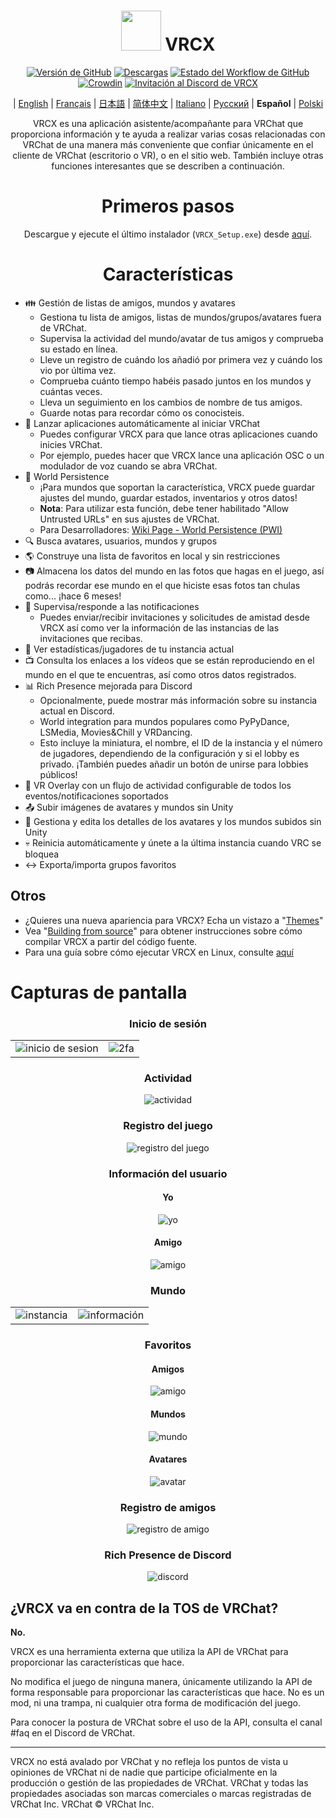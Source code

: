 <div align="center">

# <img src="https://raw.githubusercontent.com/vrcx-team/VRCX/master/VRCX.ico" width="64" height="64"> </img> VRCX

[![Versión de GitHub](https://img.shields.io/github/release/vrcx-team/VRCX.svg)](https://github.com/MIAOU2922/VRCX/releases/latest) [![Descargas](https://img.shields.io/github/downloads/vrcx-team/VRCX/total?color=6451f1)](https://github.com/MIAOU2922/VRCX/releases/latest) [![Estado del Workflow de GitHub](https://github.com/MIAOU2922/VRCX/actions/workflows/github_actions.yml/badge.svg)](https://github.com/MIAOU2922/VRCX/actions/workflows/github_actions.yml) [![Crowdin](https://badges.crowdin.net/vrcx/localized.svg)](https://crowdin.com/project/vrcx) [![Invitación al Discord de VRCX](https://img.shields.io/discord/854071236363550763?color=%237289DA&logo=discord&logoColor=white&label=discord)](https://vrcx.app/discord)

| [English](./README.md) | [Français](./README.fr.md) | [日本語](./README.jp.md) | [简体中文](./README.zh_CN.md) | [Italiano](./README.it.md) | [Русский](./README.ru_RU.md) | **Español** | [Polski](./README.pl.md)

VRCX es una aplicación asistente/acompañante para VRChat que proporciona información y te ayuda a realizar varias cosas relacionadas con VRChat de una manera más conveniente que confiar únicamente en el cliente de VRChat (escritorio o VR), o en el sitio web. También incluye otras funciones interesantes que se describen a continuación.

# Primeros pasos

<div align="center">

Descargue y ejecute el último instalador (`VRCX_Setup.exe`) desde [aquí](https://github.com/MIAOU2922/VRCX/releases/latest).

# Características

<div align="left">

- :family: Gestión de listas de amigos, mundos y avatares
  - Gestiona tu lista de amigos, listas de mundos/grupos/avatares fuera de VRChat.
  - Supervisa la actividad del mundo/avatar de tus amigos y comprueba su estado en línea.
  - Lleve un registro de cuándo los añadió por primera vez y cuándo los vio por última vez.
  - Comprueba cuánto tiempo habéis pasado juntos en los mundos y cuántas veces.
  - Lleva un seguimiento en los cambios de nombre de tus amigos.
  - Guarde notas para recordar cómo os conocisteis.
- :electric_plug: Lanzar aplicaciones automáticamente al iniciar VRChat
  - Puedes configurar VRCX para que lance otras aplicaciones cuando inicies VRChat.
  - Por ejemplo, puedes hacer que VRCX lance una aplicación OSC o un modulador de voz cuando se abra VRChat.
- :floppy_disk: World Persistence
  - ¡Para mundos que soportan la característica, VRCX puede guardar ajustes del mundo, guardar estados, inventarios y otros datos!
  - **Nota**: Para utilizar esta función, debe tener habilitado "Allow Untrusted URLs" en sus ajustes de VRChat.
  - Para Desarrolladores: [Wiki Page - World Persistence (PWI)](<https://github.com/MIAOU2922/VRCX/wiki/World-Persistence-(PWI)>)
- :mag: Busca avatares, usuarios, mundos y grupos
- :earth_americas: Construye una lista de favoritos en local y sin restricciones
- :camera: Almacena los datos del mundo en las fotos que hagas en el juego, así podrás recordar ese mundo en el que hiciste esas fotos tan chulas como... ¡hace 6 meses!
- :bell: Supervisa/responde a las notificaciones
  - Puedes enviar/recibir invitaciones y solicitudes de amistad desde VRCX así como ver la información de las instancias de las invitaciones que recibas.
- :scroll: Ver estadísticas/jugadores de tu instancia actual
- :tv: Consulta los enlaces a los vídeos que se están reproduciendo en el mundo en el que te encuentras, así como otros datos registrados.
- :bar_chart: Rich Presence mejorada para Discord
  - Opcionalmente, puede mostrar más información sobre su instancia actual en Discord.
  - World integration para mundos populares como PyPyDance, LSMedia, Movies&Chill y VRDancing.
  - Esto incluye la miniatura, el nombre, el ID de la instancia y el número de jugadores, dependiendo de la configuración y si el lobby es privado. ¡También puedes añadir un botón de unirse para lobbies públicos!
- :crystal_ball: VR Overlay con un flujo de actividad configurable de todos los eventos/notificaciones soportados
- :outbox_tray: Subir imágenes de avatares y mundos sin Unity
- :page_facing_up: Gestiona y edita los detalles de los avatares y los mundos subidos sin Unity
- :skull: Reinicia automáticamente y únete a la última instancia cuando VRC se bloquea
- :left_right_arrow: Exporta/importa grupos favoritos

## Otros

- ¿Quieres una nueva apariencia para VRCX? Echa un vistazo a "[Themes](https://github.com/MIAOU2922/VRCX/wiki/Themes)"
- Vea "[Building from source](https://github.com/MIAOU2922/VRCX/wiki/Building-from-source)" para obtener instrucciones sobre cómo compilar VRCX a partir del código fuente.
- Para una guía sobre cómo ejecutar VRCX en Linux, consulte [aquí](https://github.com/MIAOU2922/VRCX/wiki/Running-VRCX-on-Linux)

# Capturas de pantalla

<div align="center">

<h3>Inicio de sesión</h3>

<table>
  <tr>
    <td align="center"><img src="https://github-production-user-asset-6210df.s3.amazonaws.com/82102170/251994190-5e6a961e-b2fe-4d3b-bf66-455d8626b8bf.png" alt="inicio de sesion"></td>
    <td align="center"><img src="https://github-production-user-asset-6210df.s3.amazonaws.com/82102170/251994414-a21faf59-6199-45de-94e7-a093a6b8c0ac.png" alt="2fa"></td>
  </tr>
</table>

<h3>Actividad</h3>

<img src="https://github-production-user-asset-6210df.s3.amazonaws.com/82102170/251987020-9839a2c9-47db-4271-b1bf-8e07669a7056.png" alt="actividad">

<h3>Registro del juego</h3>

<img src="https://github-production-user-asset-6210df.s3.amazonaws.com/82102170/251987498-b82266ed-131d-42ad-be2f-b167f24acf9f.png" alt="registro del juego">

<h3>Información del usuario</h3>

<h4>Yo</h4>

<img src="https://github-production-user-asset-6210df.s3.amazonaws.com/82102170/251990237-0c863d27-141c-4447-82de-4279ab8973ea.png" alt="yo">

<h4>Amigo</h4>

<img src="https://github-production-user-asset-6210df.s3.amazonaws.com/82102170/251989666-8f918786-e632-451d-be29-f92d2c681b80.png" alt="amigo">

<h3>Mundo</h3>

<table>
  <tr>
    <td align="center"><img src="https://github-production-user-asset-6210df.s3.amazonaws.com/82102170/251991003-37a986bb-470c-442b-8ada-31918f7b2017.png" alt="instancia"></td>
    <td align="center"><img src="https://github-production-user-asset-6210df.s3.amazonaws.com/82102170/251991217-0d40846f-ac08-48c0-8e4d-18c35fe0999b.png" alt="información"></td>
  </tr>
</table>

<h3>Favoritos</h3>

<h4>Amigos</h4>

<img src="https://github-production-user-asset-6210df.s3.amazonaws.com/82102170/251992424-ba406d0f-787e-4e2d-89bd-4caa0a05d31f.png" alt="amigo">

<h4>Mundos</h4>

<img src="https://github-production-user-asset-6210df.s3.amazonaws.com/82102170/251992950-8f2c6cdc-dc9a-4a60-b59f-9fa80d071359.png" alt="mundo">

<h4>Avatares</h4>

<img src="https://github-production-user-asset-6210df.s3.amazonaws.com/82102170/251993408-66d11100-15a8-484f-b9fd-82be1516c9be.png" alt="avatar">

<h3>Registro de amigos</h3>

<img src="https://github-production-user-asset-6210df.s3.amazonaws.com/82102170/251993741-e2033095-4ceb-4552-8b79-9285325c1e49.png" alt="registro de amigo">

<h3>Rich Presence de Discord</h3>

<img src="https://github-production-user-asset-6210df.s3.amazonaws.com/82102170/251997318-5a71249c-59fc-4ad6-9194-d6b1d4165600.png" alt="discord">

<!-- The other images will be similar to this -->
</div>

## ¿VRCX va en contra de la TOS de VRChat?

**No.**

VRCX es una herramienta externa que utiliza la API de VRChat para proporcionar las características que hace.

No modifica el juego de ninguna manera, únicamente utilizando la API de forma responsable para proporcionar las características que hace. No es un mod, ni una trampa, ni cualquier otra forma de modificación del juego.

Para conocer la postura de VRChat sobre el uso de la API, consulta el canal #faq en el Discord de VRChat.

---

VRCX no está avalado por VRChat y no refleja los puntos de vista u opiniones de VRChat ni de nadie que participe oficialmente en la producción o gestión de las propiedades de VRChat. VRChat y todas las propiedades asociadas son marcas comerciales o marcas registradas de VRChat Inc. VRChat © VRChat Inc.
